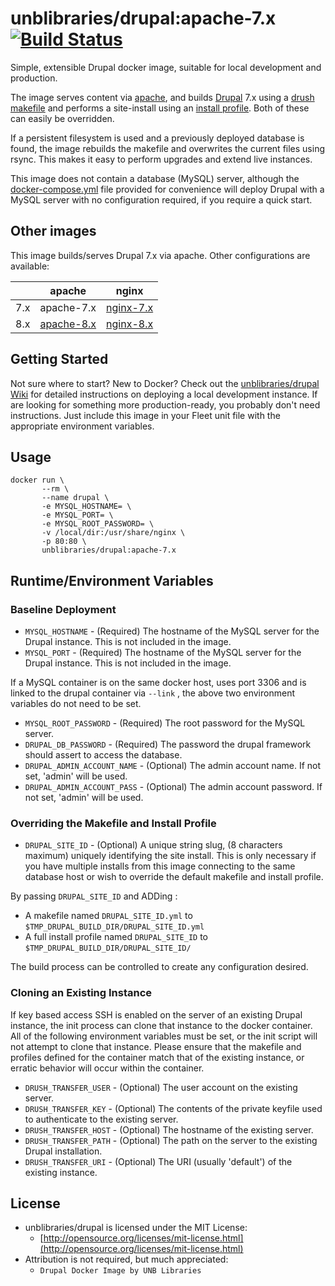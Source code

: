 # unblibraries/drupal:apache-7.x [![Build Status](https://travis-ci.org/unb-libraries/docker-drupal.svg?branch=apache-7.x)](https://travis-ci.org/unb-libraries/docker-drupal)
Simple, extensible Drupal docker image, suitable for local development and production.

The image serves content via [apache](https://github.com/unb-libraries/docker-drupal/tree/apache), and builds [Drupal](https://www.drupal.org/) 7.x using a [drush makefile](https://github.com/unb-libraries/docker-drupal/blob/apache-7.x/build/unblibdef.yml) and performs a site-install using an [install profile](https://github.com/unb-libraries/docker-drupal/tree/apache-7.x/build/unblibdef). Both of these can easily be overridden.

If a persistent filesystem is used and a previously deployed database is found, the image rebuilds the makefile and overwrites the current files using rsync. This makes it easy to perform upgrades and extend live instances.

This image does not contain a database (MySQL) server, although the [docker-compose.yml](https://github.com/unb-libraries/docker-drupal/blob/apache-7.x/docker-compose.yml) file provided for convenience will deploy Drupal with a MySQL server with no configuration required, if you require a quick start.

## Other images
This image builds/serves Drupal 7.x via apache. Other configurations are available:

|               | apache        | nginx         |
| ------------- | ------------- | ------------- |
| 7.x  | apache-7.x                                                                    | [nginx-7.x](https://github.com/unb-libraries/docker-drupal/tree/nginx-7.x)  |
| 8.x  | [apache-8.x](https://github.com/unb-libraries/docker-drupal/tree/apache-8.x)  | [nginx-8.x](https://github.com/unb-libraries/docker-drupal/tree/nginx-8.x)  |

## Getting Started
Not sure where to start? New to Docker? Check out the [unblibraries/drupal Wiki](https://github.com/unb-libraries/docker-drupal/wiki) for detailed instructions on deploying a local development instance. If are looking for something more production-ready, you probably don't need instructions. Just include this image in your Fleet unit file with the appropriate environment variables.

## Usage
```
docker run \
       --rm \
       --name drupal \
       -e MYSQL_HOSTNAME= \
       -e MYSQL_PORT= \
       -e MYSQL_ROOT_PASSWORD= \
       -v /local/dir:/usr/share/nginx \
       -p 80:80 \
       unblibraries/drupal:apache-7.x
```

## Runtime/Environment Variables

### Baseline Deployment
* `MYSQL_HOSTNAME` - (Required) The hostname of the MySQL server for the Drupal instance. This is not included in the image.
* `MYSQL_PORT` - (Required) The hostname of the MySQL server for the Drupal instance. This is not included in the image.

If a MySQL container is on the same docker host, uses port 3306 and is linked to the drupal container via ```--link``` , the above two environment variables do not need to be set.

* `MYSQL_ROOT_PASSWORD` - (Required) The root password for the MySQL server.
* `DRUPAL_DB_PASSWORD` - (Required) The password the drupal framework should assert to access the database.
* `DRUPAL_ADMIN_ACCOUNT_NAME` - (Optional) The admin account name. If not set, 'admin' will be used.
* `DRUPAL_ADMIN_ACCOUNT_PASS` - (Optional) The admin account password. If not set, 'admin' will be used.

### Overriding the Makefile and Install Profile
* `DRUPAL_SITE_ID` - (Optional) A unique string slug, (8 characters maximum) uniquely identifying the site install. This is only necessary if you have multiple installs from this image connecting to the same database host or wish to override the default makefile and install profile.

By passing `DRUPAL_SITE_ID` and ADDing :

* A makefile named `DRUPAL_SITE_ID.yml` to `$TMP_DRUPAL_BUILD_DIR/DRUPAL_SITE_ID.yml`
* A full install profile named `DRUPAL_SITE_ID` to `$TMP_DRUPAL_BUILD_DIR/DRUPAL_SITE_ID/`

The build process can be controlled to create any configuration desired.

### Cloning an Existing Instance
If key based access SSH is enabled on the server of an existing Drupal instance, the init process can clone that instance to the docker container. All of the following environment variables must be set, or the init script will not attempt to clone that instance. Please ensure that the makefile and profiles defined for the container match that of the existing instance, or erratic behavior will occur within the container.
* `DRUSH_TRANSFER_USER` - (Optional) The user account on the existing server.
* `DRUSH_TRANSFER_KEY` - (Optional) The contents of the private keyfile used to authenticate to the existing server.
* `DRUSH_TRANSFER_HOST` - (Optional) The hostname of the existing server.
* `DRUSH_TRANSFER_PATH` - (Optional) The path on the server to the existing Drupal installation.
* `DRUSH_TRANSFER_URI` - (Optional) The URI (usually 'default') of the existing instance.

## License
- unblibraries/drupal is licensed under the MIT License:
  - [http://opensource.org/licenses/mit-license.html](http://opensource.org/licenses/mit-license.html)
- Attribution is not required, but much appreciated:
  - `Drupal Docker Image by UNB Libraries`
